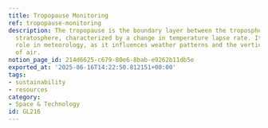 ```yaml
---
title: Tropopause Monitoring
ref: tropopause-monitoring
description: The tropopause is the boundary layer between the troposphere and the
  stratosphere, characterized by a change in temperature lapse rate. It plays a crucial
  role in meteorology, as it influences weather patterns and the vertical movement
  of air.
notion_page_id: 214d6625-c679-80e6-8bab-e9262b11db5e
exported_at: '2025-06-16T14:22:50.812151+00:00'
tags:
- sustainability
- resources
category:
- Space & Technology
id: GL216
---
```


